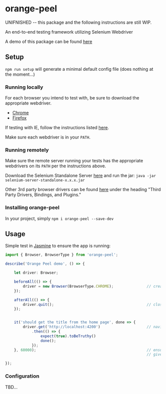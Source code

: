 # orange-peel

UNIFNISHED -- this package and the following instructions are still WIP.

An end-to-end testing framework utilizing Selenium Webdriver

A demo of this package can be found [here](https://github.com/hudsonburgess/orange-peel-demo)

## Setup

`npm run setup` will generate a minimal default config file (does nothing at the moment...)

### Running locally

For each browser you intend to test with, be sure to download the appropriate webdriver.
- [Chrome](https://sites.google.com/a/chromium.org/chromedriver/downloads)
- [Firefox](https://github.com/mozilla/geckodriver/releases)

If testing with IE, follow the instructions listed [here](https://github.com/SeleniumHQ/selenium/wiki/InternetExplorerDriver).

Make sure each webdriver is in your `PATH`.

### Running remotely

Make sure the remote server running your tests has the appropriate webdrivers on its `PATH` per the instructions above.

Download the Selenium Standalone Server [here](https://www.seleniumhq.org/download/) and run the jar:
`java -jar selenium-server-standalone-x.x.x.jar`

Other 3rd party browser drivers can be found [here](https://www.seleniumhq.org/download/#third-party-browser-drivers) under the heading "Third Party Drivers, Bindings, and Plugins."

### Installing orange-peel

In your project, simply `npm i orange-peel --save-dev`

## Usage

Simple test in [Jasmine](https://www.npmjs.com/package/jasmine) to ensure the app is running:

```ts
import { Browser, BrowserType } from 'orange-peel';

describe('Orange Peel demo', () => {

    let driver: Browser;

    beforeAll(() => {
        driver = new Browser(BrowserType.CHROME);               // create a browser instance for the given type
    });

    afterAll(() => {
        driver.quit();                                          // close the browser once tests are finished
    });


    it('should get the title from the home page', done => {
        driver.get('http://localhost:4200')                     // navigate to the given URL
            .then(() => {
                expect(true).toBeTruthy()
                done();
            });
    }, 60000);                                                  // ensure long timeout since tests might
                                                                // give up before the browser loads

});
```

### Configuration

TBD...
